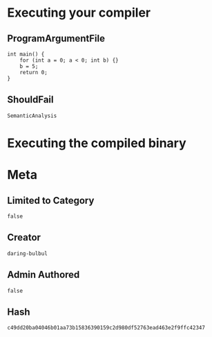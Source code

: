 # Executing your compiler

## ProgramArgumentFile

```
int main() {
    for (int a = 0; a < 0; int b) {}
    b = 5;
    return 0;
}
```

## ShouldFail

```
SemanticAnalysis
```

# Executing the compiled binary

# Meta

## Limited to Category

```
false
```

## Creator

```
daring-bulbul
```

## Admin Authored

```
false
```

## Hash

```
c49dd20ba04046b01aa73b15836390159c2d980df52763ead463e2f9ffc42347
```
